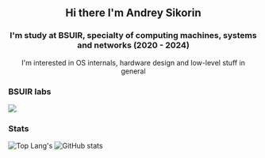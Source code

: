 <div align="center">
    <h2> Hi there I'm Andrey Sikorin </h2>
    <h3> I'm study at BSUIR, specialty of computing machines, systems and networks (2020 - 2024) </h3>
    I'm interested in OS internals, hardware design and low-level stuff in general
</div>

### BSUIR labs

[<img align="center" src="https://github-readme-stats.vercel.app/api/pin/?username=amateomi&repo=BSUIR-labs&theme=onedark&hide_border=true"/>](https://github.com/amateomi/BSUIR-labs)

### Stats

![Top Lang's](https://github-readme-stats.vercel.app/api/top-langs/?username=amateomi&layout=compact&theme=onedark&langs_count=8&hide_border=true)
![GitHub stats](https://github-readme-stats.vercel.app/api?username=amateomi&theme=onedark&count_private=true&show_icons=true&hide_rank=true&hide_border=true&custom_title=Amateomi%20Stats)
